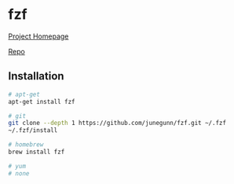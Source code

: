 # fzf

[Project Homepage](https://github.com/junegunn/fzf)

[Repo](https://github.com/junegunn/fzf)

## Installation

```sh
# apt-get
apt-get install fzf

# git
git clone --depth 1 https://github.com/junegunn/fzf.git ~/.fzf
~/.fzf/install

# homebrew
brew install fzf

# yum
# none
```
